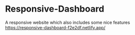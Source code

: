 # Responsive-Dashboard
A responsive website which also includes some nice features
https://responsive-dashboard-f2e2df.netlify.app/
